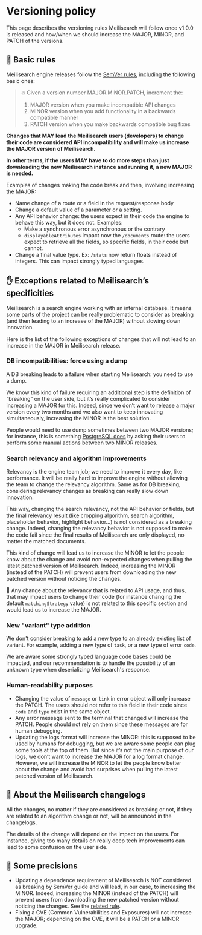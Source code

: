 # Versioning policy

This page describes the versioning rules Meilisearch will follow once v1.0.0 is released and how/when we should increase the MAJOR, MINOR, and PATCH of the versions.

## 🤖 Basic rules

Meilisearch engine releases follow the [SemVer rules](https://semver.org/), including the following basic ones:

> 🔥 Given a version number MAJOR.MINOR.PATCH, increment the:
>
> 1. MAJOR version when you make incompatible API changes
> 2. MINOR version when you add functionality in a backwards compatible
> manner
> 3. PATCH version when you make backwards compatible bug fixes

**Changes that MAY lead the Meilisearch users (developers) to change their code are considered API incompatibility and will make us increase the MAJOR version of Meilisearch.**

**In other terms, if the users MAY have to do more steps than just downloading the new Meilisearch instance and running it, a new MAJOR is needed.**

Examples of changes making the code break and then, involving increasing the MAJOR:

- Name change of a route or a field in the request/response body
- Change a default value of a parameter or a setting.
- Any API behavior change: the users expect in their code the engine to behave this way, but it does not.
Examples:
    - Make a synchronous error asynchronous or the contrary
    - `displayableAttributes` impact now the `/documents` route: the users expect to retrieve all the fields, so specific fields, in their code but cannot.
- Change a final value type.
Ex: `/stats` now return floats instead of integers. This can impact strongly typed languages.

## ✋ Exceptions related to Meilisearch’s specificities

Meilisearch is a search engine working with an internal database. It means some parts of the project can be really problematic to consider as breaking (and then leading to an increase of the MAJOR) without slowing down innovation.

Here is the list of the following exceptions of changes that will not lead to an increase in the MAJOR in Meilisearch release.

### DB incompatibilities: force using a dump

A DB breaking leads to a failure when starting Meilisearch: you need to use a dump.

We know this kind of failure requiring an additional step is the definition of “breaking” on the user side, but it’s really complicated to consider increasing a MAJOR for this. Indeed, since we don’t want to release a major version every two months and we also want to keep innovating simultaneously, increasing the MINOR is the best solution.

People would need to use dump sometimes between two MAJOR versions; for instance, this is something [PostgreSQL does](https://www.postgresql.org/support/versioning/) by asking their users to perform some manual actions between two MINOR releases.

### Search relevancy and algorithm improvements

Relevancy is the engine team job; we need to improve it every day, like performance. It will be really hard to improve the engine without allowing the team to change the relevancy algorithm. Same as for DB breaking, considering relevancy changes as breaking can really slow down innovation.

This way, changing the search relevancy, not the API behavior or fields, but the final relevancy result (like cropping algorithm, search algorithm, placeholder behavior, highlight behavior…) is not considered as a breaking change. Indeed, changing the relevancy behavior is not supposed to make the code fail since the final results of Meilisearch are only displayed, no matter the matched documents.

This kind of change will lead us to increase the MINOR to let the people know about the change and avoid non-expected changes when pulling the latest patched version of Meilisearch. Indeed, increasing the MINOR (instead of the PATCH) will prevent users from downloading the new patched version without noticing the changes.

🚨 Any change about the relevancy that is related to API usage, and thus, that may impact users to change their code (for instance changing the default `matchingStrategy` value) is not related to this specific section and would lead us to increase the MAJOR.

### New "variant" type addition

We don't consider breaking to add a new type to an already existing list of variant. For example, adding a new type of `task`, or a new type of error `code`.

We are aware some strongly typed language code bases could be impacted, and our recommendation is to handle the possibility of an unknown type when deserializing Meilisearch's response.

### Human-readability purposes

- Changing the value of `message` or `link` in error object will only increase the PATCH. The users should not refer to this field in their code since `code` and `type` exist in the same object.
- Any error message sent to the terminal that changed will increase the PATCH. People should not rely on them since these messages are for human debugging.
- Updating the logs format will increase the MINOR: this is supposed to be used by humans for debugging, but we are aware some people can plug some tools at the top of them. But since it’s not the main purpose of our logs, we don’t want to increase the MAJOR for a log format change. However, we will increase the MINOR to let the people know better about the change and avoid bad surprises when pulling the latest patched version of Meilisearch.

## 📝 About the Meilisearch changelogs

All the changes, no matter if they are considered as breaking or not, if they are related to an algorithm change or not, will be announced in the changelogs.

The details of the change will depend on the impact on the users. For instance, giving too many details on really deep tech improvements can lead to some confusion on the user side.

## 👀 Some precisions

- Updating a dependence requirement of Meilisearch is NOT considered as breaking by SemVer guide and will lead, in our case, to increasing the MINOR. Indeed, increasing the MINOR (instead of the PATCH) will prevent users from downloading the new patched version without noticing the changes.
See the [related rule](https://semver.org/#what-should-i-do-if-i-update-my-own-dependencies-without-changing-the-public-api).
- Fixing a CVE (Common Vulnerabilities and Exposures) will not increase the MAJOR; depending on the CVE, it will be a PATCH or a MINOR upgrade.

